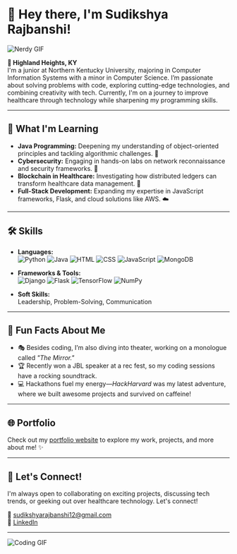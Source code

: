 # 👋 Hey there, I'm Sudikshya Rajbanshi!

![Nerdy GIF](https://i.pinimg.com/originals/dd/5b/4e/dd5b4e225dfcd8f0f57ba7d48b040a5e.gif)

**📍 Highland Heights, KY**  
I'm a junior at Northern Kentucky University, majoring in Computer Information Systems with a minor in Computer Science. I’m passionate about solving problems with code, exploring cutting-edge technologies, and combining creativity with tech. Currently, I'm on a journey to improve healthcare through technology while sharpening my programming skills.

---

## 🌱 What I'm Learning
- **Java Programming:** Deepening my understanding of object-oriented principles and tackling algorithmic challenges. 🚀
- **Cybersecurity:** Engaging in hands-on labs on network reconnaissance and security frameworks. 🔐
- **Blockchain in Healthcare:** Investigating how distributed ledgers can transform healthcare data management. 💊
- **Full-Stack Development:** Expanding my expertise in JavaScript frameworks, Flask, and cloud solutions like AWS. ☁️

---

## 🛠 Skills
- **Languages:**  
  ![Python](https://img.shields.io/badge/-Python-3776AB?style=flat&logo=python&logoColor=white)
  ![Java](https://img.shields.io/badge/-Java-007396?style=flat&logo=java&logoColor=white)
  ![HTML](https://img.shields.io/badge/-HTML-E34F26?style=flat&logo=html5&logoColor=white)
  ![CSS](https://img.shields.io/badge/-CSS-1572B6?style=flat&logo=css3&logoColor=white)
  ![JavaScript](https://img.shields.io/badge/-JavaScript-F7DF1E?style=flat&logo=javascript&logoColor=black)
  ![MongoDB](https://img.shields.io/badge/-MongoDB-47A248?style=flat&logo=mongodb&logoColor=white)

- **Frameworks & Tools:**  
  ![Django](https://img.shields.io/badge/-Django-092E20?style=flat&logo=django&logoColor=white)
  ![Flask](https://img.shields.io/badge/-Flask-000000?style=flat&logo=flask&logoColor=white)
  ![TensorFlow](https://img.shields.io/badge/-TensorFlow-FF6F00?style=flat&logo=tensorflow&logoColor=white)
  ![NumPy](https://img.shields.io/badge/-NumPy-013243?style=flat&logo=numpy&logoColor=white)

- **Soft Skills:**  
  Leadership, Problem-Solving, Communication

---

## 🎉 Fun Facts About Me
- 🎭 Besides coding, I’m also diving into theater, working on a monologue called *"The Mirror."*
- 🏆 Recently won a JBL speaker at a rec fest, so my coding sessions have a rocking soundtrack.
- 💻 Hackathons fuel my energy—*HackHarvard* was my latest adventure, where we built awesome projects and survived on caffeine!

---

## 🌐 Portfolio
Check out my [portfolio website](https://portfolio-web-cqhi.vercel.app/) to explore my work, projects, and more about me! ✨

---

## 🤝 Let's Connect!
I'm always open to collaborating on exciting projects, discussing tech trends, or geeking out over healthcare technology. Let's connect!

📧 [sudikshyarajbanshi12@gmail.com](mailto:sudikshyarajbanshi12@gmail.com)  
🔗 [LinkedIn](#)  

---

![Coding GIF](https://media.giphy.com/media/3o7btPCcdNniyf0ArS/giphy.gif)
